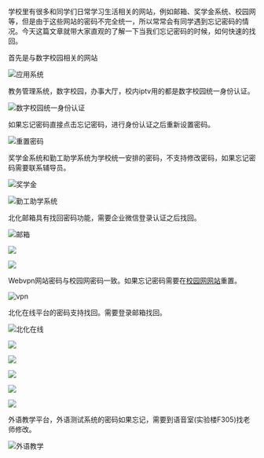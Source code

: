 学校里有很多和同学们日常学习生活相关的网站，例如邮箱、奖学金系统、校园网等，但是由于这些网站的密码不完全统一，所以常常会有同学遇到忘记密码的情况。今天这篇文章就带大家直观的了解一下当我们忘记密码的时候，如何快速的找回。 

首先是与数字校园相关的网站

![应用系统](./img/应用系统.jpg)

教务管理系统，数字校园，办事大厅，校内iptv用的都是数字校园统一身份认证。

![数字校园统一身份认证](./img/数字校园统一身份认证.jpg)

如果忘记密码直接点击忘记密码，进行身份认证之后重新设置密码。

![重置密码](./img/重置密码.jpg)

奖学金系统和勤工助学系统为学校统一安排的密码，不支持修改密码，如果忘记密码需要联系辅导员。

![奖学金](./img/奖学金.jpg)

![勤工助学系统](./img/勤工助学系统.jpg)

北化邮箱具有找回密码功能，需要企业微信登录认证之后找回。

![邮箱](./img/邮箱.jpg)

![](.\img\邮箱密码找回.jpg)

![](.\img\邮箱密码找回2.jpg)

Webvpn网站密码与校园网密码一致。如果忘记密码需要在[校园网网站](http://202.4.130.82/)重置。

![vpn](./img/vpn.jpg)

北化在线平台的密码支持找回。需要登录邮箱找回。

![北化在线](./img/北化在线.jpg)

![](.\img\北化在线重置密码.jpg)

![](.\img\北化在线重置密码2.jpg)

![](.\img\北化在线重置密码3.jpg)

![](.\img\北化在线重置密码4.jpg)

![](.\img\北化在线重置密码5.jpg)

外语教学平台，外语测试系统的密码如果忘记，需要到语音室(实验楼F305)找老师修改。

![外语教学](./img/外语教学.jpg)

